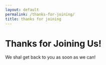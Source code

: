 ```yaml
---
layout: default
permalink: /thanks-for-joining/
title: thanks for joining
---
```


# Thanks for Joining Us!

We shal get back to you as soon as we can!


